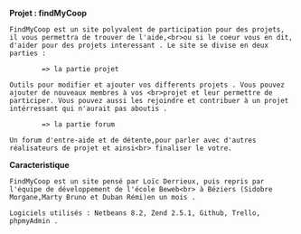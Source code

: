 **Projet : findMyCoop**

	FindMyCoop est un site polyvalent de participation pour des projets, il vous permettra de trouver de l'aide,<br>ou si le coeur vous en dit, d'aider pour des projets interessant . Le site se divise en deux parties :

			=> la partie projet 

	Outils pour modifier et ajouter vos differents projets . Vous pouvez ajouter de nouveaux membres à vos <br>projet et leur permettre de participer. Vous pouvez aussi les rejoindre et contribuer à un projet intérressant qui n'aurait pas aboutis .

			=> la partie forum

	Un forum d'entre-aide et de détente,pour parler avec d'autres réalisateurs de projet et ainsi<br> finaliser le votre.


**Caracteristique**

	FindMyCoop est un site pensé par Loïc Derrieux, puis repris par l'équipe de développement de l'école Beweb<br> à Béziers (Sidobre Morgane,Marty Bruno et Duban Rémi)en un mois .

	Logiciels utilisés : Netbeans 8.2, Zend 2.5.1, Github, Trello, phpmyAdmin .

